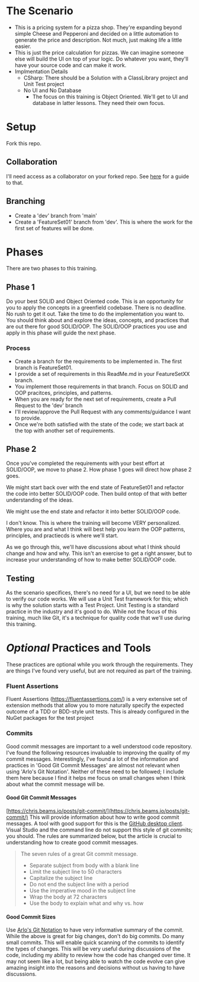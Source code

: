 # The Scenario
- This is a pricing system for a pizza shop. They're expanding beyond simple Cheese and Pepperoni and decided on a little automation to generate the price and description. Not much, just making life a little easier. 
- This is just the price calculation for pizzas. We can imagine someone else will build the UI on top of your logic. Do whatever you want, they'll have your source code and can make it work.
- Implmentation Details
    - CSharp: There should be a Solution with a ClassLibrary project and Unit Test project
    - No UI and No Database
        - The focus on this training is Object Oriented. We'll get to UI and database in latter lessons. They need their own focus.

# Setup
Fork this repo.

## Collaboration
I'll need access as a collaborator on your forked repo. See [here](https://help.github.com/en/github/setting-up-and-managing-your-github-user-account/inviting-collaborators-to-a-personal-repository) for a guide to that.

## Branching
* Create a 'dev' branch from 'main'
* Create a 'FeatureSet01' branch from 'dev'. This is where the work for the first set of features will be done.

# Phases
There are two phases to this training.
## Phase 1
Do your best SOLID and Object Oriented code.
This is an opportunity for you to apply the concepts in a greenfield codebase. There is no deadline. No rush to get it out. Take the time to do the implementation you want to.
You should think about and explore the ideas, concepts, and practices that are out there for good SOLID/OOP. The SOLID/OOP practices you use and apply in this phase will guide the next phase.
### Process
* Create a branch for the requirements to be implemented in. The first branch is FeatureSet01.
* I provide a set of requirements in this ReadMe.md in your FeatureSetXX branch.
* You implement those requirements in that branch. Focus on SOLID and OOP pracitces, principles, and patterns.
* When you are ready for the next set of requirements, create a Pull Request to the 'dev' branch
* I'll review/approve the Pull Request with any comments/guidance I want to provide.
* Once we're both satisfied with the state of the code; we start back at the top with another set of requirements.

## Phase 2
Once you've completed the requirements with your best effort at SOLID/OOP, we move to phase 2. How phase 1 goes will direct how phase 2 goes.

We might start back over with the end state of FeatureSet01 and refactor the code into better SOLID/OOP code. Then build ontop of that with better understanding of the ideas.

We might use the end state and refactor it into better SOLID/OOP code.

I don't know. This is where the training will become VERY personalized. Where you are and what I think will best help you learn the OOP patterns, principles, and practiecds is where we'll start.

As we go through this, we'll have discussions about what I think should change and how and why. This isn't an exercise to get a right answer, but to increase your understanding of how to make better SOLID/OOP code.

 
## Testing
As the scenario specifices, there's no need for a UI, but we need to be able to verify our code works. We will use a Unit Test framework for this; which is why the solution starts with a Test Project.
Unit Testing is a standard practice in the industry and it's good to do. While not the focus of this training, much like Git, it's a technique for quality code that we'll use during this training.

# ***Optional*** Practices and Tools
These practices are optional while you work through the requirements. They are things I've found very useful, but are not required as part of the training.

### Fluent Assertions
Fluent Assertions (https://fluentassertions.com/) is a very extensive set of extension methods that allow you to more naturally specify the expected outcome of a TDD or BDD-style unit tests. 
This is already configured in the NuGet packages for the test project
 
### Commits
Good commit messages are important to a well understood code repository. I've found the following resources invaluable to improving the quality of my commit messages.
Interestingly, I've found a lot of the information and practices in 'Good Git Commit Messages' are almost not relevant when using 'Arlo's Git Notation'.
Neither of these need to be followed; I include them here because I find it helps me focus on small changes when I think about what the commit message will be.
 
#### Good Git Commit Messages
[https://chris.beams.io/posts/git-commit/](https://chris.beams.io/posts/git-commit/)
This will provide information about how to write good commit messages. A tool with good support for this is the [GitHub desktop client](https://desktop.github.com/).
Visual Studio and the command line do not support this style of git commits; you should.
The rules are summarized below, but the article is crucial to understanding how to create good commit messages.
 
> The seven rules of a great Git commit message.
> 
> * Separate subject from body with a blank line
> * Limit the subject line to 50 characters
> * Capitalize the subject line
> * Do not end the subject line with a period
> * Use the imperative mood in the subject line
> * Wrap the body at 72 characters
> * Use the body to explain what and why vs. how
 
#### Good Commit Sizes
Use [Arlo's Git Notation](https://github.com/RefactoringCombos/ArlosCommitNotation) to have very informative summary of the commit.
While the above is great for big changes, don't do big commits. Do many small commits. This will enable quick scanning of the commits to identify the types of changes.
This will be very useful during discussions of the code, including my ability to review how the code has changed over time.
It may not seem like a lot, but being able to watch the code evolve can give amazing insight into the reasons and decisions without us having to have discussions.
